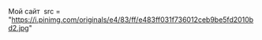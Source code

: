<hi> Мой сайт </hi>
<img> src = "https://i.pinimg.com/originals/e4/83/ff/e483ff031f736012ceb9be5fd2010bd2.jpg" </img>